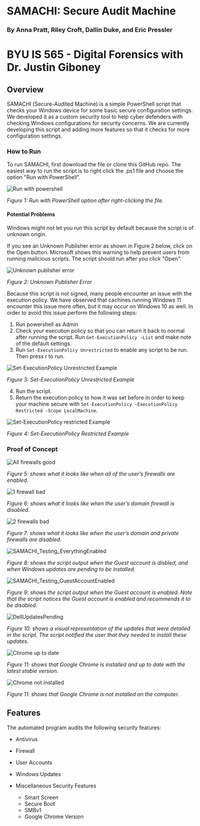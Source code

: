 # SAMACHI: Secure Audit Machine
### By Anna Pratt, Riley Croft, Dallin Duke, and Eric Pressler
# BYU IS 565 - Digital Forensics with Dr. Justin Giboney

## Overview
SAMACHI (Secure-Audited Machine) is a simple PowerShell script that checks your Windows device for some basic secure configuration settings. We developed it as a custom security tool to help cyber defenders with checking Windows configurations for security concerns. We are currently developing this script and adding more features so that it checks for more configuration settings.


### How to Run
To run SAMACHI, first download the file or clone this GitHub repo. The easiest way to run the script is to right click the .ps1 file and choose the option "Run with PowerShell".

![Run with powershell](/images/run-with-powershell.png)

*Figure 1: Run with PowerShell option after right-clicking the file.*

#### Potential Problems

Windows might not let you run this script by default because the script is of unknown origin. 

If you see an Unknown Publisher error as shown in Figure 2 below, click on the Open button. Microsoft shows this warning to help prevent users from running malicious scripts. The script should run after you click "Open".

![Unknown publisher error](/images/unknown-publisher.png)

*Figure 2: Unknown Publisher Error*

Because this script is not signed, many people encounter an issue with the execution policy. We have observed that cachines running Windows 11 encounter this issue more often, but it may occur on Windows 10 as well. In order to avoid this issue perform the following steps:
1. Run powershell as Admin
2. Check your execution policy so that you can return it back to normal after running the script. Run `Get-ExecutionPolicy -List` and make note of the default settings.
3. Run `Set-ExecutionPolicy Unrestricted` to enable any script to be run. Then press r to run.

![Set-ExecutionPolicy Unrestricted Example](/images/execution-policy-unrestricted.png)

*Figure 3: Set-ExecutionPolicy Unrestricted Example*

4. Run the script.
5. Return the execution policy to how it was set before in order to keep your machine secure with `Set-ExecutionPolicy -ExecutionPolicy Restricted -Scope LocalMachine`.

![Set-ExecutionPolicy restricted Example](/images/execution-policy-restricted.png)

*Figure 4: Set-ExecutionPolicy Restricted Example*


### Proof of Concept

![All firewalls good](/images/all-firewalls-good.png)

*Figure 5: shows what it looks like when all of the user’s firewalls are enabled.*


![1 firewall bad](/images/domain-firewall-disabled.png)

*Figure 6: shows what it looks like when the user’s domain firewall is disabled.*


![2 firewalls bad](/images/2-firewalls-disabled.png)

*Figure 7: shows what it looks like when the user’s domain and private firewalls are disabled.*


![SAMACHI_Testing_EverythingEnabled](/images/SAMACHI_Testing_EverythingEnabled.png)

*Figure 8: shows the script output when the Guest account is disbled, and when Windows updates are pending to be installed.*
 

![SAMACHI_Testing_GuestAccountEnabled](/images/SAMACHI_Testing_GuestAccountEnabled.png)

*Figure 9: shows the script output when the Guest account is enabled. Note that the script notices the Guest account is enabled and recommends it to be disabled.*


![DellUpdatesPending](/images/DellUpdatesPending.png) 

*Figure 10: shows a visual representation of the updates that were detailed in the script. The script notified the user that they needed to install these updates.*

![Chrome up to date](/images/chrome-up-to-date.png)

*Figure 11: shows that Google Chrome is installed and up to date with the latest stable version.*

![Chrome not installed](/images/chrome-not-installed.png)

*Figure 11: shows that Google Chrome is not installed on the computer.*




## Features
The automated program audits the following security features:

* Antivirus
* Firewall
* User Accounts
* Windows Updates
* Miscellaneous Security Features

    * Smart Screen
    * Secure Boot
    * SMBv1 
    * Google Chrome Version
    
